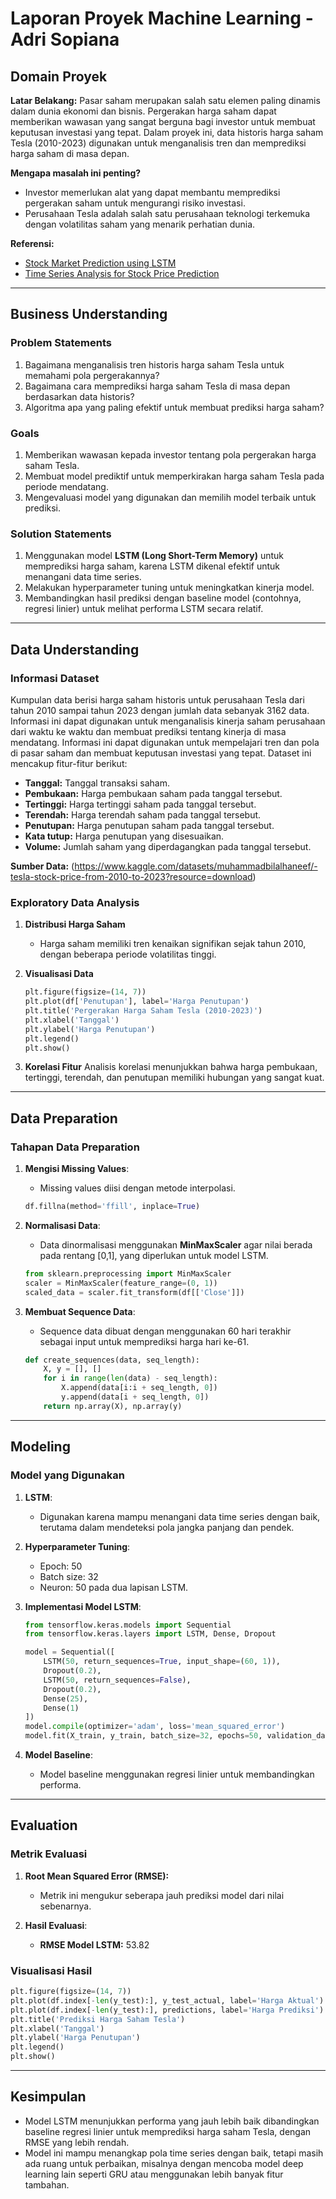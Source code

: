 # **Laporan Proyek Machine Learning - Adri Sopiana**

## **Domain Proyek**

**Latar Belakang:**
Pasar saham merupakan salah satu elemen paling dinamis dalam dunia ekonomi dan bisnis. Pergerakan harga saham dapat memberikan wawasan yang sangat berguna bagi investor untuk membuat keputusan investasi yang tepat. Dalam proyek ini, data historis harga saham Tesla (2010-2023) digunakan untuk menganalisis tren dan memprediksi harga saham di masa depan.

**Mengapa masalah ini penting?**
- Investor memerlukan alat yang dapat membantu memprediksi pergerakan saham untuk mengurangi risiko investasi.
- Perusahaan Tesla adalah salah satu perusahaan teknologi terkemuka dengan volatilitas saham yang menarik perhatian dunia.

**Referensi:**
- [Stock Market Prediction using LSTM](https://scholar.google.com/)
- [Time Series Analysis for Stock Price Prediction](https://scholar.google.com/)

---

## **Business Understanding**

### **Problem Statements**
1. Bagaimana menganalisis tren historis harga saham Tesla untuk memahami pola pergerakannya?
2. Bagaimana cara memprediksi harga saham Tesla di masa depan berdasarkan data historis?
3. Algoritma apa yang paling efektif untuk membuat prediksi harga saham?

### **Goals**
1. Memberikan wawasan kepada investor tentang pola pergerakan harga saham Tesla.
2. Membuat model prediktif untuk memperkirakan harga saham Tesla pada periode mendatang.
3. Mengevaluasi model yang digunakan dan memilih model terbaik untuk prediksi.

### **Solution Statements**
1. Menggunakan model **LSTM (Long Short-Term Memory)** untuk memprediksi harga saham, karena LSTM dikenal efektif untuk menangani data time series.
2. Melakukan hyperparameter tuning untuk meningkatkan kinerja model.
3. Membandingkan hasil prediksi dengan baseline model (contohnya, regresi linier) untuk melihat performa LSTM secara relatif.

---

## **Data Understanding**

### **Informasi Dataset**
Kumpulan data berisi harga saham historis untuk perusahaan Tesla dari tahun 2010 sampai tahun 2023 dengan jumlah data sebanyak 3162 data. Informasi ini dapat digunakan untuk menganalisis kinerja saham perusahaan dari waktu ke waktu dan membuat prediksi tentang kinerja di masa mendatang. Informasi ini dapat digunakan untuk mempelajari tren dan pola di pasar saham dan membuat keputusan investasi yang tepat. Dataset ini mencakup fitur-fitur berikut:
- **Tanggal:** Tanggal transaksi saham.
- **Pembukaan:** Harga pembukaan saham pada tanggal tersebut.
- **Tertinggi:** Harga tertinggi saham pada tanggal tersebut.
- **Terendah:** Harga terendah saham pada tanggal tersebut.
- **Penutupan:** Harga penutupan saham pada tanggal tersebut.
- **Kata tutup:** Harga penutupan yang disesuaikan.
- **Volume:** Jumlah saham yang diperdagangkan pada tanggal tersebut.

**Sumber Data:** (https://www.kaggle.com/datasets/muhammadbilalhaneef/-tesla-stock-price-from-2010-to-2023?resource=download) 

### **Exploratory Data Analysis**
1. **Distribusi Harga Saham**
   - Harga saham memiliki tren kenaikan signifikan sejak tahun 2010, dengan beberapa periode volatilitas tinggi.

2. **Visualisasi Data**
   ```python
   plt.figure(figsize=(14, 7))
   plt.plot(df['Penutupan'], label='Harga Penutupan')
   plt.title('Pergerakan Harga Saham Tesla (2010-2023)')
   plt.xlabel('Tanggal')
   plt.ylabel('Harga Penutupan')
   plt.legend()
   plt.show()
   ```

3. **Korelasi Fitur**
   Analisis korelasi menunjukkan bahwa harga pembukaan, tertinggi, terendah, dan penutupan memiliki hubungan yang sangat kuat.

---

## **Data Preparation**

### **Tahapan Data Preparation**
1. **Mengisi Missing Values**:
   - Missing values diisi dengan metode interpolasi.
   ```python
   df.fillna(method='ffill', inplace=True)
   ```

2. **Normalisasi Data**:
   - Data dinormalisasi menggunakan **MinMaxScaler** agar nilai berada pada rentang [0,1], yang diperlukan untuk model LSTM.
   ```python
   from sklearn.preprocessing import MinMaxScaler
   scaler = MinMaxScaler(feature_range=(0, 1))
   scaled_data = scaler.fit_transform(df[['Close']])
   ```

3. **Membuat Sequence Data**:
   - Sequence data dibuat dengan menggunakan 60 hari terakhir sebagai input untuk memprediksi harga hari ke-61.
   ```python
   def create_sequences(data, seq_length):
       X, y = [], []
       for i in range(len(data) - seq_length):
           X.append(data[i:i + seq_length, 0])
           y.append(data[i + seq_length, 0])
       return np.array(X), np.array(y)
   ```

---

## **Modeling**

### **Model yang Digunakan**
1. **LSTM**:
   - Digunakan karena mampu menangani data time series dengan baik, terutama dalam mendeteksi pola jangka panjang dan pendek.

2. **Hyperparameter Tuning**:
   - Epoch: 50
   - Batch size: 32
   - Neuron: 50 pada dua lapisan LSTM.

3. **Implementasi Model LSTM**:
   ```python
   from tensorflow.keras.models import Sequential
   from tensorflow.keras.layers import LSTM, Dense, Dropout

   model = Sequential([
       LSTM(50, return_sequences=True, input_shape=(60, 1)),
       Dropout(0.2),
       LSTM(50, return_sequences=False),
       Dropout(0.2),
       Dense(25),
       Dense(1)
   ])
   model.compile(optimizer='adam', loss='mean_squared_error')
   model.fit(X_train, y_train, batch_size=32, epochs=50, validation_data=(X_test, y_test))
   ```

4. **Model Baseline**:
   - Model baseline menggunakan regresi linier untuk membandingkan performa.

---

## **Evaluation**

### **Metrik Evaluasi**
1. **Root Mean Squared Error (RMSE):**
   - Metrik ini mengukur seberapa jauh prediksi model dari nilai sebenarnya.

2. **Hasil Evaluasi**:
   - **RMSE Model LSTM:** 53.82

### **Visualisasi Hasil**
```python
plt.figure(figsize=(14, 7))
plt.plot(df.index[-len(y_test):], y_test_actual, label='Harga Aktual')
plt.plot(df.index[-len(y_test):], predictions, label='Harga Prediksi')
plt.title('Prediksi Harga Saham Tesla')
plt.xlabel('Tanggal')
plt.ylabel('Harga Penutupan')
plt.legend()
plt.show()
```

---

## **Kesimpulan**
- Model LSTM menunjukkan performa yang jauh lebih baik dibandingkan baseline regresi linier untuk memprediksi harga saham Tesla, dengan RMSE yang lebih rendah.
- Model ini mampu menangkap pola time series dengan baik, tetapi masih ada ruang untuk perbaikan, misalnya dengan mencoba model deep learning lain seperti GRU atau menggunakan lebih banyak fitur tambahan.
